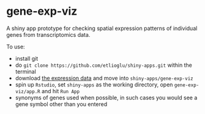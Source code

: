 # gene-exp-viz

A shiny app prototype for checking spatial expression patterns of individual genes from transcriptomics data.

To use:

- install git
- do `git clone https://github.com/etlioglu/shiny-apps.git` within the terminal
- download [the expression data](https://drive.google.com/file/d/1lRovQwOd3E7dE5bGkWUAdTwIu--Mtbxh/view?usp=sharing) and move into `shiny-apps/gene-exp-viz`
- spin up `Rstudio`, set `shiny-apps` as the working directory, open `gene-exp-viz/app.R` and hit `Run App`
- synonyms of genes used when possible, in such cases you would see a gene symbol other than you entered 